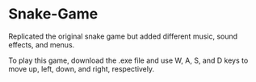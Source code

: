 # Snake-Game
Replicated the original snake game but added different music, sound effects, and menus.

To play this game, download the .exe file and use W, A, S, and D keys to move up, left, down, and right, respectively.

